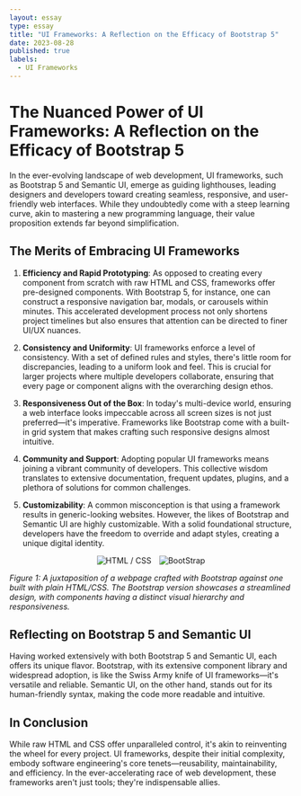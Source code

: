 ```yaml
---
layout: essay
type: essay
title: "UI Frameworks: A Reflection on the Efficacy of Bootstrap 5"
date: 2023-08-28
published: true
labels:
  - UI Frameworks
---
```

# The Nuanced Power of UI Frameworks: A Reflection on the Efficacy of Bootstrap 5

In the ever-evolving landscape of web development, UI frameworks, such as Bootstrap 5 and Semantic UI, emerge as guiding lighthouses, leading designers and developers toward creating seamless, responsive, and user-friendly web interfaces. While they undoubtedly come with a steep learning curve, akin to mastering a new programming language, their value proposition extends far beyond simplification. 

## The Merits of Embracing UI Frameworks

1. **Efficiency and Rapid Prototyping**: As opposed to creating every component from scratch with raw HTML and CSS, frameworks offer pre-designed components. With Bootstrap 5, for instance, one can construct a responsive navigation bar, modals, or carousels within minutes. This accelerated development process not only shortens project timelines but also ensures that attention can be directed to finer UI/UX nuances.

2. **Consistency and Uniformity**: UI frameworks enforce a level of consistency. With a set of defined rules and styles, there's little room for discrepancies, leading to a uniform look and feel. This is crucial for larger projects where multiple developers collaborate, ensuring that every page or component aligns with the overarching design ethos.

3. **Responsiveness Out of the Box**: In today's multi-device world, ensuring a web interface looks impeccable across all screen sizes is not just preferred—it's imperative. Frameworks like Bootstrap come with a built-in grid system that makes crafting such responsive designs almost intuitive.

4. **Community and Support**: Adopting popular UI frameworks means joining a vibrant community of developers. This collective wisdom translates to extensive documentation, frequent updates, plugins, and a plethora of solutions for common challenges.

5. **Customizability**: A common misconception is that using a framework results in generic-looking websites. However, the likes of Bootstrap and Semantic UI are highly customizable. With a solid foundational structure, developers have the freedom to override and adapt styles, creating a unique digital identity.

<div style="text-align:center;">
    <img src="img/Screenshot_2023-10-04_at_10.32.59_PM.png" alt="HTML / CSS" style="display:inline-block; margin-right: 10px;">
    <img src="img/Screenshot_2023-10-04_at_10.31.47_PM.png" alt="BootStrap" style="display:inline-block;">
</div>

*Figure 1: A juxtaposition of a webpage crafted with Bootstrap against one built with plain HTML/CSS. The Bootstrap version showcases a streamlined design, with components having a distinct visual hierarchy and responsiveness.*

## Reflecting on Bootstrap 5 and Semantic UI

Having worked extensively with both Bootstrap 5 and Semantic UI, each offers its unique flavor. Bootstrap, with its extensive component library and widespread adoption, is like the Swiss Army knife of UI frameworks—it's versatile and reliable. Semantic UI, on the other hand, stands out for its human-friendly syntax, making the code more readable and intuitive.

## In Conclusion

While raw HTML and CSS offer unparalleled control, it's akin to reinventing the wheel for every project. UI frameworks, despite their initial complexity, embody software engineering's core tenets—reusability, maintainability, and efficiency. In the ever-accelerating race of web development, these frameworks aren't just tools; they're indispensable allies. 
